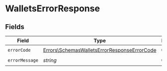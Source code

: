 # WalletsErrorResponse


## Fields

| Field                                                                                                      | Type                                                                                                       | Required                                                                                                   | Description                                                                                                |
| ---------------------------------------------------------------------------------------------------------- | ---------------------------------------------------------------------------------------------------------- | ---------------------------------------------------------------------------------------------------------- | ---------------------------------------------------------------------------------------------------------- |
| `errorCode`                                                                                                | [Errors\SchemasWalletsErrorResponseErrorCode](../../Models/Errors/SchemasWalletsErrorResponseErrorCode.md) | :heavy_check_mark:                                                                                         | N/A                                                                                                        |
| `errorMessage`                                                                                             | *string*                                                                                                   | :heavy_check_mark:                                                                                         | N/A                                                                                                        |